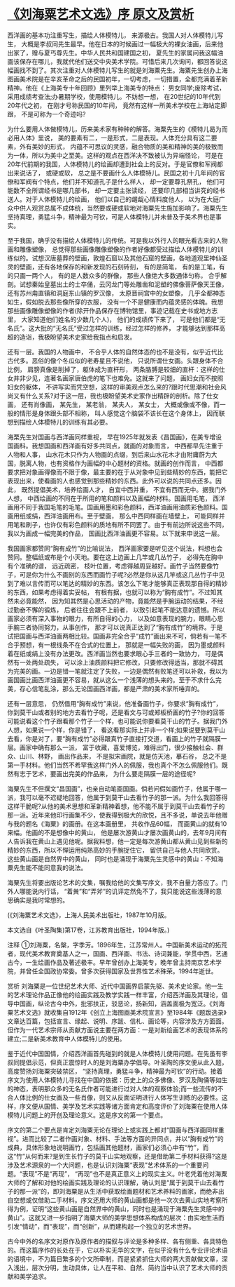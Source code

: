 # [《刘海粟艺术文选》序 原文及赏析](https://www.vrrw.net/wx/14443.html)

西洋画的基本功注重写生，描绘人体模特儿， 来源极古。我国人对人体模特儿写生， 大概是李叔同先生最早。他在日本的时候画过一幅极大的裸女油画，后来他出家了，赠与夏丐尊先生。中华人民共和国建国之初， 夏先生的家属问我这幅油画该保存在哪儿，我就代他们送交中央美术学院。可惜后来几次询问，都回答说这幅画找不到了。其次注重对人体模特儿写生的就是刘海粟先生。海粟先生创办上海图画美术院是在辛亥革命之后的民国初年，一切考虑，一切措置，全都充满着革新精神。他在《上海美专十年回顾》里列举上海美专的特点： 男女同学;废除考试， 采用成绩考查法;办暑期学校，使用模特儿。不妨想一想， 在20世纪的10年代到20年代之初， 在刚才号称民国的10年间， 竟然有这样一所美术学校在上海站定脚跟， 不是可称为一个奇迹吗?

为什么要用人体做模特儿，历来美术家有种种的解答。海粟先生的《模特儿曷为而必用人体》里说， 美的要素有二，一是形式，二是表现。人体充分具有这二要素，外有美妙的形式， 内蕴不可思议的灵感，融合物质的美和精神的美的极致而为一体，所以为美中之至美。这样的观点在西洋决不致被认为异端怪论， 可是在20年代前期的我国，人体模特儿的绘画却遭到社会上的反对。于是官僚和军阀都出来说话了， 或硬或软， 总之是不要画什么人体模特儿。民国之初十几年间的官僚和军阀有个特点，他们并不知道孔子是什么样人， 却一定要尊孔祭孔， 他们可能数不全所谓经书是哪几部书， 却一定要主张读经， 还要印几部相当讲究的经书送人。对于人体模特儿的绘画， 他们以自己的龌龊心情料度他人， 以为在大庭广众中供人观赏总属不成体统，当然要或硬或软地对海粟先生施加影响了。海粟先生坚持真理，勇猛斗争，精神最为可钦，可是人体模特儿并未普及于美术界也是事实。

至于我国，确乎没有描绘人体模特儿的传统。可是我以外行人的眼光看古来的人物画和雕像塑像， 总觉得那些画像雕像塑像的作者好像都受过描绘人体模特儿的训练似的。试想汉唐墓葬的壁画，敦煌石窟以及其他石窟的壁画，各地道观里神仙圣灵的壁画，还有各地保存的和新发现的石刻砖刻， 有的是简笔， 有的是工笔，有的只画一两个人， 有的是人数众多的群像， 那些人像绝大多数通体匀称， 合乎解剖。试想秦始皇墓出土的士卒俑，云冈龙门等处雕凿和泥塑的佛像菩萨像天王像，还有苏州甪直镇和洞庭东山镇的罗汉像， 太原晋祠宫中的女塑像， 几乎全都神态如生，假如脱去那些像所穿的衣服， 没有一个不是健康而内蕴灵感的体魄。我想那些画像雕像塑像的作者(除开作品保存在博物馆里，事迹记载在史书或地方志里， 大家知道他们姓名的少数几个人)， 他们的成绩传下来了， 可是他们都是“无名氏”。这大批的“无名氏”受过怎样的训练，经过怎样的修养， 才能够达到那样高超的造诣，我极盼望美术史家给我指点和启发。



还有一层。我国的人物画中， 不合乎人体的自然体态的也不是没有，似乎近代比古代多。恶俗的像个冬瓜似的老寿星且不说他， 只说所谓仕女画。头跟身体不合比例， 肩膀真像是削掉了，躯体成为直杆形， 两条胳膊是较细的直杆：这样的仕女并非少见，连著名画家唐伯虎的笔下也难免。这就来了问题， 画妇女而不按照妇女的躯体， 不讲写实而凭空想，这样的审美观点怎么来的?跟时代思潮和社会风尚又有什么关系?对于这一层，我也极盼望美术史家作出精辟的剖析。除了仕女画， 还有肖像画， 某先生， 某老翁， 某夫人， 某女士， 大概或像或不像，而一般的情形是身体跟头部不相称， 叫人感觉这个脑袋不该长在这个身体上， 因而联想到描绘人体模特儿的训练有其必要。

海栗先生对国画与西洋画同样重视， 早在1925年就发表《昌国画》，在美专增设国画科。我想国画和西洋画有好多共同点，就画的对象而言， 中西都早先注重于人物和人事， 山水花木只作为人物画的点缀，到后来山水花木才由附庸蔚为大国，脱离人物，也有资格作为画幅的中心题材的资格。就画的创作而言， 中西都要求把对象画得像而不限于像，最主要的在于从对象中见到些精妙的东西，能把它表现出来，使看画的人也感觉到那些精妙的东西。此外可以说的共同点还多。因此， 既然提倡美术，培养绘画人才， 自宜中西并重， 不宜有西而无中。据我门外人想， 中西绘画的不同在于所用的笔和颜料以及画幅的材料。国画用毛笔， 西洋画用不同于我国毛笔的毛笔。国画用墨和彩色颜料，西洋油画用油质彩色颜料。国画用纸或绢，西洋油画用布。至于壁画， 那么中西同样画在墙壁上， 可能同样并用笔和刷子，也许仅有彩色颜料的质地有所不同罢了。由于有前边所说这些不同，我以为画成一幅完美的作品， 国画比西洋油画更不容易。以下就来申说这一层。

我国画家都赞同“胸有成竹”的比喻说法， 西洋画家要是听见这个说法，料想也会赞同。整幅纸或布是个小天地。要在这上边画上几竿或几丛竹子， 必得先在胸中有个准确的谱， 远近疏密， 枝叶位置，考虑得越周妥越好。画竹子当然要像竹子，可是你为什么不画别的东西而画竹子呢?必然是你从这几竿或这几丛竹子中见到了难以言传而可以笔达的精妙的东西。该怎么下笔才能够真正表现那自得的精妙的东西，如果考虑得着实妥帖， 有根有据，也就可以称为“胸有成竹”。不过知其然未必竟能然， 因为知其然是心思活动的产物，竟能然是手腕运动的结果，不经过勤奋不懈的锻炼， 后者往往会跟不上前者， 以致引起笔不能达意的遗憾。所以画家必须有深入事物的眼力，有所自得的心力， 以及如意表现的腕力，眼睛心思手腕三者协同努力，从事创作， 那才可以说真正达到了“胸有成竹”的境界。于是试把国画与西洋油画两相比较。国画非完全合乎“成竹”画出来不可，倘若有一笔不合乎预想，有一根线条不在合式的位置上， 那就是一幅失败的画， 因为墨或颜料着在纸或绢上没有办法更改。西洋画当然也要求眼心手三者的一致协力， 可是偶然有一处两处疏失， 可以涂上油质颜料把它修改，只要修改得适当，那就不碍其为完美的画。一边是错一笔就注定了失败，一边是偶然有败笔还可以补救，我以为画国画比画西洋油画更不容易，就从这么一个浅薄的想头来的。至于不求什么完美，存心信笔乱涂，那么无论国画西洋画，都是严肃的美术家所唾弃的。

还有一层意思， 仍然借用“胸有成竹”来说，他准备画竹子，你要求“胸有成竹”，你到莫干山或者别的地方去看竹子呢，还是看文与可或郑板桥画的竹子?你的回答可能说看这个竹子跟看那个竹子一个样，也可能说你要看莫干山的竹子。据我门外人想，如果说一个样，你是错了， 看这看那实际上并非一个样;如果说要到莫干山去看，你是对了，要“胸有成竹”必得跟真竹子直接打交道，看画上的竹子就隔膜一层。画家中确有那么一派， 富于收藏，喜爱博览，难得出门，很少接触社会、群众、山川、林野， 画出作品来， 不是拟宋画院，就是仿天池，摹石谷， 总之不是第一手材料。他们当然不希罕我这样门外人的佩服，我也真个不怎么佩服他们。既然有志于艺术，要画出完美的作品来， 为什么要走隔膜一层的途径呢?

海粟先生不但撰文“昌国画”，也亲自动笔画国画。倘若问假如画竹子，他属于哪一派，我可以毫不迟疑地回答，他属于到莫干山去看竹子的那一派。为什么我回答得这样干脆呢?从他的美术思想和革新精神着想，他不能不属于到莫干山去看竹子的那一派。近年来他印行画集不少，使我得到极大的欣悦，且不多说，单说去年他赠与我的题名《海粟》的画册。在这本画册里， 共收作品60幅， 而画黄山的就有10来幅。他画的不是想像中的黄山， 他是屡次游黄山才屡次画黄山的，去年9月间有人告诉我在黄山上遇见他呢。据我料想，他一定是每次游黄山都从黄山见到些新的精妙的东西，所以不惮运用纯熟高妙的手腕捉住它， 留供自己与他人共同欣赏。这些黄山画是自然界中的黄山， 同时也是涌现于海粟先生灵感中的黄山：不知海粟先生能不能同意我的说法。

海粟先生将要出版论艺术的文集，嘱我给他的文集写序文，我不自量力答应了。门外人哪能说内行话， “着粪”和“弄斧”的讥评定然免不了，我只能说这些浅薄的意思确实是我时常想的。

(《刘海粟艺术文选》，上海人民美术出版社，1987年10月版。

本文选自《叶圣陶集)第17卷，江苏教育出版社，1994年版。)

注释 ①刘海粟，名槃，字季芳。1896年生，江苏常州人。中国新美术运动的拓荒者，现代美术教育奠基人之一，国画、西洋画、书法、诗词兼能，学贯中西，艺通古今，一生绘画作品及著述极丰。早年曾创办上海美专，晚年曾主持南京艺术学院，并曾任全国政协常委。曾多次获得国家及世界性艺术殊荣。1994年逝世。

赏析 刘海粟是一位世纪艺术大师、近代中国画界启蒙先驱、美术史论家。他一生的艺术理论作品正像他的绘画实践及教学实践一样丰富，介绍西洋画及其理论，倡导中国画，纵论古今中外，批邪扶正，驳恶论，扬新知，涵盖面极为宽泛。《刘海粟艺术文选》就收集自1912年《创立上海图画美术院宣言》至1984年《题跋选录》文章达百篇，包括宣言、缘起、说明、序跋、信札、画论等，内容涉及方方面面。但作为一代艺术宗师从贡献方面说主要在两方面：一是对新绘画艺术的表现体系的建立;二是新美术教育中人体模特儿的使用。

鉴于近代中国国情，介绍西洋画首先碰到的就是人体模特儿使用问题。在先虽有李叔同提倡示范，但真正震惊时人的是刘海粟办学倡导。叶圣陶的序文便从此入题，高度赞扬刘海粟突破禁区， “坚持真理，勇猛斗争，精神最为可钦”的行动。接着序文为使用人体模特儿寻找在中国的依据：历史上的众多佛像、罗汉及陶俑等如生的神态，表明那众多的无名氏作者可能进行过对人体的观察体验;而一些流传的不合人体比例的仕女画及一些肖像，则又从反面证明进行人体写生训练的必要性。这样，序文便从国情、美学及艺术实践等诸方面肯定和高度评价了刘海粟在使用人体模特儿问题上的开创及理论意义。这是序文的第一个要点。

序文的第二个要点是肯定刘海粟无论在理论上或实践上都对“国画与西洋画同样重视”。进而比较了二者作画对象、材料、手法等方面的异同点，并以“胸有成竹”的成典，具体形象地说明画竹，包括画其他题材，画家们必须心中有“竹”，而这“竹”从何而来?是到生长竹子的莫干山实地观察，还是借助第二手材料获得?这是涉及艺术源泉的一个大问题，也是认识刘海粟“表现”艺术体系的一个重要问题。“表现”不是“再现”， “再现”也不是真正意义上的现实主义。叶老凭着他对海粟大师的了解和对他的绘画实践及理论的认识理解，确认刘是“属于到莫干山去看竹子的那一派”的，即刘海粟是从生活中获取绘画题材和艺术养料的画家，而绝非出自空想或仅借助二手材料。序文还用大师的黄山画都是他一次次去黄山实地考察所得为例，证明“这些黄山画是自然界中的黄山，同时也是涌现于海粟先生灵感中的黄山”。这就又进一步指明了海粟大师的美学思想体系构成的层次：由实地生活而引发“情动”，而“表现”，而“创新”，从而建构起一个独立的艺术世界。

古今中外的名序文对原作及原作者的描叙与评论是多种多样、各有侧重、各具特色的。而这篇序作的长处在于，它以朴实无华的文字，在似乎没有什么专业评论术语的语境中，不为篇目繁多的个文所牵制，而是紧紧抓住大师的两大贡献做文章，深入浅出，层次分明，生动具体，让人在平和、自然、简约当中认识了艺术大师的贡献和美学追求。

